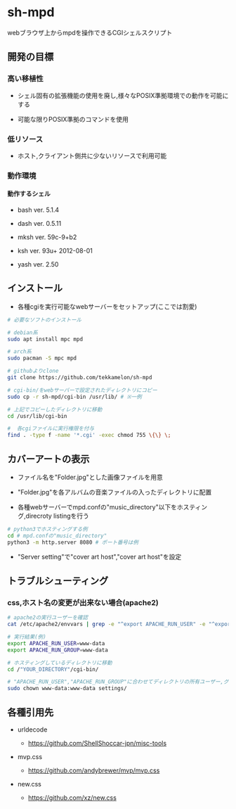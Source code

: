 # sh-mpd

webブラウザ上からmpdを操作できるCGIシェルスクリプト

## 開発の目標

### 高い移植性

- シェル固有の拡張機能の使用を廃し,様々なPOSIX準拠環境での動作を可能にする

- 可能な限りPOSIX準拠のコマンドを使用

### 低リソース

- ホスト,クライアント側共に少ないリソースで利用可能

### 動作環境

#### 動作するシェル

- bash ver. 5.1.4

- dash ver. 0.5.11

- mksh ver. 59c-9+b2

- ksh ver. 93u+ 2012-08-01

- yash ver. 2.50

## インストール 

- 各種cgiを実行可能なwebサーバーをセットアップ(ここでは割愛)

```sh
# 必要なソフトのインストール

# debian系
sudo apt install mpc mpd

# arch系
sudo pacman -S mpc mpd

# githubよりclone
git clone https://github.com/tekkamelon/sh-mpd

# cgi-bin/をwebサーバーで設定されたディレクトリにコピー
sudo cp -r sh-mpd/cgi-bin /usr/lib/ # ※一例

# 上記でコピーしたディレクトリに移動
cd /usr/lib/cgi-bin

#  各cgiファイルに実行権限を付与
find . -type f -name '*.cgi' -exec chmod 755 \{\} \;
```

## カバーアートの表示

- ファイル名を"Folder.jpg"とした画像ファイルを用意

- "Folder.jpg"を各アルバムの音楽ファイルの入ったディレクトリに配置

- 各種webサーバーでmpd.confの"music_directory"以下をホスティング,direcroty listingを行う

```sh
# python3でホスティングする例
cd # mpd.confの"music_directory"
python3 -m http.server 8080 # ポート番号は例
```
- "Server setting"で"cover art host","cover art host"を設定

## トラブルシューティング

### css,ホスト名の変更が出来ない場合(apache2)

```sh
# apache2の実行ユーザーを確認
cat /etc/apache2/envvars | grep -e "^export APACHE_RUN_USER" -e "^export APACHE_RUN_GROUP"

# 実行結果(例)
export APACHE_RUN_USER=www-data
export APACHE_RUN_GROUP=www-data

# ホスティングしているディレクトリに移動
cd /"YOUR_DIRECTORY"/cgi-bin/

# "APACHE_RUN_USER","APACHE_RUN_GROUP"に合わせてディレクトリの所有ユーザー,グループを変更
sudo chown www-data:www-data settings/
```

## 各種引用先

- urldecode

	- https://github.com/ShellShoccar-jpn/misc-tools

- mvp.css

	- https://github.com/andybrewer/mvp/mvp.css

- new.css

	- https://github.com/xz/new.css
